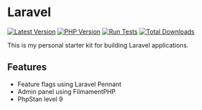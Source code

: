 # Laravel

[![Latest Version](https://img.shields.io/packagist/v/juststeveking/laravel-skeleton.svg?style=flat-square&label=release)](https://packagist.org/packages/juststeveking/laravel-skeleton)
[![PHP Version](https://img.shields.io/packagist/php-v/juststeveking/laravel-skeleton.svg?style=flat-square)](https://php.net)
[![Run Tests](https://github.com/JustSteveKing/laravel-skeleton/actions/workflows/run-tests.yml/badge.svg)](https://github.com/JustSteveKing/laravel-skeleton/actions/workflows/run-tests.yml)
[![Total Downloads](https://img.shields.io/packagist/dt/juststeveking/laravel-skeleton.svg?style=flat-square&colorB=mediumvioletred)](https://packagist.org/packages/juststeveking/laravel-skeleton)

This is my personal starter kit for building Laravel applications.

## Features

- Feature flags using Laravel Pennant
- Admin panel using FilmamentPHP
- PhpStan level 9
